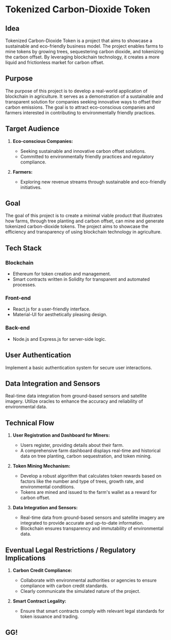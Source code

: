 # Tokenized Carbon-Dioxide Token

## Idea

Tokenized Carbon-Dioxide Token is a project that aims to showcase a sustainable and eco-friendly business model. The project enables farms to mine tokens by growing trees, sequestering carbon dioxide, and tokenizing the carbon offset. By leveraging blockchain technology, it creates a more liquid and frictionless market for carbon offset.

## Purpose

The purpose of this project is to develop a real-world application of blockchain in agriculture. It serves as a demonstration of a sustainable and transparent solution for companies seeking innovative ways to offset their carbon emissions. The goal is to attract eco-conscious companies and farmers interested in contributing to environmentally friendly practices.

## Target Audience

1. **Eco-conscious Companies:**

   - Seeking sustainable and innovative carbon offset solutions.
   - Committed to environmentally friendly practices and regulatory compliance.

2. **Farmers:**
   - Exploring new revenue streams through sustainable and eco-friendly initiatives.

## Goal

The goal of this project is to create a minimal viable product that illustrates how farms, through tree planting and carbon offset, can mine and generate tokenized carbon-dioxide tokens. The project aims to showcase the efficiency and transparency of using blockchain technology in agriculture.

## Tech Stack

### Blockchain

- Ethereum for token creation and management.
- Smart contracts written in Solidity for transparent and automated processes.

### Front-end

- React.js for a user-friendly interface.
- Material-UI for aesthetically pleasing design.

### Back-end

- Node.js and Express.js for server-side logic.

## User Authentication

Implement a basic authentication system for secure user interactions.

## Data Integration and Sensors

Real-time data integration from ground-based sensors and satellite imagery. Utilize oracles to enhance the accuracy and reliability of environmental data.

## Technical Flow

1. **User Registration and Dashboard for Miners:**

   - Users register, providing details about their farm.
   - A comprehensive farm dashboard displays real-time and historical data on tree planting, carbon sequestration, and token mining.

2. **Token Mining Mechanism:**

   - Develop a robust algorithm that calculates token rewards based on factors like the number and type of trees, growth rate, and environmental conditions.
   - Tokens are mined and issued to the farm's wallet as a reward for carbon offset.

3. **Data Integration and Sensors:**
   - Real-time data from ground-based sensors and satellite imagery are integrated to provide accurate and up-to-date information.
   - Blockchain ensures transparency and immutability of environmental data.

## Eventual Legal Restrictions / Regulatory Implications

1. **Carbon Credit Compliance:**

   - Collaborate with environmental authorities or agencies to ensure compliance with carbon credit standards.
   - Clearly communicate the simulated nature of the project.

2. **Smart Contract Legality:**
   - Ensure that smart contracts comply with relevant legal standards for token issuance and trading.

## GG!
